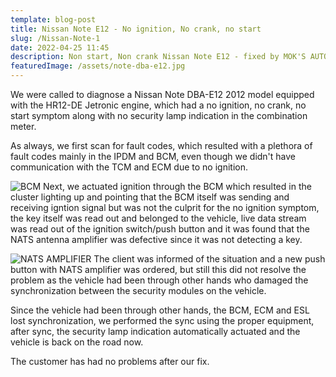 ```yaml
---
template: blog-post
title: Nissan Note E12 - No ignition, No crank, no start
slug: /Nissan-Note-1
date: 2022-04-25 11:45
description: Non start, Non crank Nissan Note E12 - fixed by MOK'S AUTO
featuredImage: /assets/note-dba-e12.jpg
---
```

We were called to diagnose a Nissan Note DBA-E12 2012 model equipped with the HR12-DE Jetronic engine, which had a no ignition, no crank, no start symptom along with no security lamp indication in the combination meter.

As always, we first scan for fault codes, which resulted with a plethora of fault codes mainly in the IPDM and BCM, even though we didn't have communication with the TCM and ECM due to no ignition.

![BCM](/assets/note-dbae12-bcm.jpg "BCM")
Next, we actuated ignition through the BCM which resulted in the cluster lighting up and pointing that the BCM itself was sending and receiving igntion signal but was not the culprit for the no ignition symptom, the key itself was read out and belonged to the vehicle, live data stream was read out of the ignition switch/push button and it was found that the NATS antenna amplifier was defective since it was not detecting a key.

![NATS AMPLIFIER](/assets/nats-amp-button.jpg "NATS AMPLIFIER")
The client was informed of the situation and a new push button with NATS amplifier was ordered, but still this did not resolve the problem as the vehicle had been through other hands who damaged the synchronization between the security modules on the vehicle. 

Since the vehicle had been through other hands, the BCM, ECM and ESL lost synchronization, we performed the sync using the proper equipment, after sync, the security lamp indication automatically actuated and the vehicle is back on the road now.

The customer has had no problems after our fix.